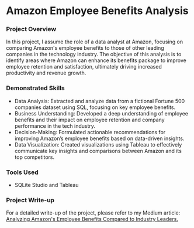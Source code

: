# Amazon Employee Benefits Analysis
### Project Overview
In this project, I assume the role of a data analyst at Amazon, focusing on comparing Amazon's employee benefits to those of other leading companies in the technology industry. The objective of this analysis is to identify areas where Amazon can enhance its benefits package to improve employee retention and satisfaction, ultimately driving increased productivity and revenue growth.

### Demonstrated Skills
- Data Analysis: Extracted and analyze data from a fictional Fortune 500 companies dataset using SQL, focusing on key employee benefits.
- Business Understanding: Developed a deep understanding of employee benefits and their impact on employee retention and company performance in the tech industry.
- Decision-Making: Formulated actionable recommendations for improving Amazon’s employee benefits based on data-driven insights.
- Data Visualization: Created visualizations using Tableau to effectively communicate key insights and comparisons between Amazon and its top competitors.
### Tools Used
- SQLite Studio and Tableau
### Project Write-up
For a detailed write-up of the project, please refer to my Medium article: [Analyzing Amazon's Employee Benefits Compared to Industry Leaders.](https://medium.com/p/3562f578a30d/edit)


